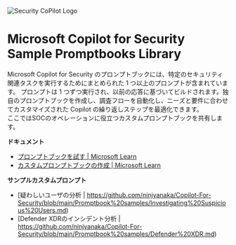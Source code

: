 ![Security CoPilot Logo](https://github.com/ninjyanaka/Copilot-For-Security/blob/main/Promptbook%20samples/ic_fluent_copilot_64_64%402x.png)
# Microsoft Copilot for Security Sample Promptbooks Library

Microsoft Copilot for Security のプロンプトブックには、特定のセキュリティ関連タスクを実行するためにまとめられた 1 つ以上のプロンプトが含まれています。 プロンプトは 1 つずつ実行され、以前の応答に基づいてビルドされます。独自のプロンプトブックを作成し、調査フローを自動化し、ニーズと要件に合わせてカスタマイズされた Copilot の繰り返しステップを最適化できます。  
ここではSOCのオペレーションに役立つカスタムプロンプトブックを共有します。

**ドキュメント**
- [プロンプトブックを試す | Microsoft Learn](https://learn.microsoft.com/ja-jp/copilot/security/using-promptbooks)
- [カスタムプロンプトブックの作成 | Microsoft Learn](https://learn.microsoft.com/ja-jp/copilot/security/build-promptbooks)

**サンプルカスタムプロンプト**

- [疑わしいユーザの分析 | https://github.com/ninjyanaka/Copilot-For-Security/blob/main/Promptbook%20samples/Investigating%20Suspicious%20Users.md)
- [Defender XDRのインシデント分析 | https://github.com/ninjyanaka/Copilot-For-Security/blob/main/Promptbook%20samples/Defender%20XDR.md)
